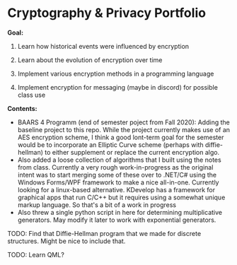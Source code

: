 # Cryptography & Privacy Portfolio

**Goal:**

1. Learn how historical events were influenced by encryption

2. Learn about the evolution of encryption over time

3. Implement various encryption methods in a programming language

5. Implement encryption for messaging (maybe in discord) for possible class use

**Contents:**

- BAARS 4 Programm (end of semester poject from Fall 2020): Adding the baseline project to this repo. While the project currently makes use of an AES encryption scheme, I think a good lont-term goal for the semester would be to incorporate an Elliptic Curve scheme (perhaps with diffie-hellman) to either supplement or replace the current encryption algo. 
- Also added a loose collection of algorithms that I built using the notes from class. Currently a very rough work-in-progress as the original intent was to start merging some of these over to .NET/C# using the Windows Forms/WPF framework to make a nice all-in-one. Currently looking for a linux-based alternative. KDevelop has a framework for graphical apps that run C/C++ but it requires using a somewhat unique markup language. So that's a bit of a work in progress
- Also threw a single python script in here for determining multiplicative generators. May modify it later to work with exponential generators.

TODO: Find that Diffie-Hellman program that we made for discrete structures. Might be nice to include that.

TODO: Learn QML?

